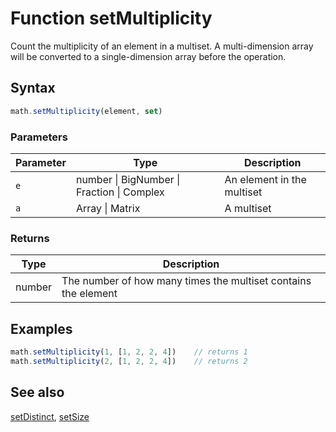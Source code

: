 <!-- Note: This file is automatically generated from source code comments. Changes made in this file will be overridden. -->
# Function setMultiplicity
Count the multiplicity of an element in a multiset.
A multi-dimension array will be converted to a single-dimension array before the operation.
## Syntax
```js
math.setMultiplicity(element, set)
```
### Parameters
Parameter | Type | Description
--------- | ---- | -----------
`e` | number &#124; BigNumber &#124; Fraction &#124; Complex | An element in the multiset
`a` | Array &#124; Matrix | A multiset
### Returns
Type | Description
---- | -----------
number | The number of how many times the multiset contains the element
## Examples
```js
math.setMultiplicity(1, [1, 2, 2, 4])    // returns 1
math.setMultiplicity(2, [1, 2, 2, 4])    // returns 2
```
## See also
[setDistinct](setDistinct.md),
[setSize](setSize.md)
